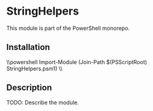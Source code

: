 # StringHelpers

This module is part of the PowerShell monorepo.

## Installation

\\\powershell
Import-Module (Join-Path $(PSScriptRoot) StringHelpers.psm1)
\\\

## Description

TODO: Describe the module.
